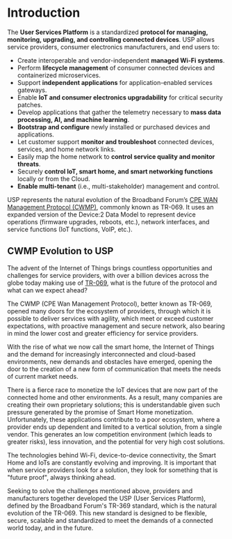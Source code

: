 # Introduction

The **User Services Platform** is a standardized **protocol for managing, monitoring, upgrading, and controlling connected devices**. USP allows service providers, consumer electronics manufacturers, and end users to:

* Create interoperable and vendor-independent **managed Wi-Fi systems**.
* Perform **lifecycle management** of consumer connected devices and containerized microservices.
* Support **independent applications** for application-enabled services gateways.
* Enable **IoT and consumer electronics upgradability** for critical security patches.
* Develop applications that gather the telemetry necessary to **mass data processing, AI, and machine learning**.
* **Bootstrap and configure** newly installed or purchased devices and applications.
* Let customer support **monitor and troubleshoot** connected devices, services, and home network links.
* Easily map the home network to **control service quality and monitor threats**.
* Securely **control IoT, smart home, and smart networking functions** locally or from the Cloud.
* **Enable multi-tenant** (i.e., multi-stakeholder) management and control.

USP represents the natural evolution of the Broadband Forum’s [CPE WAN Management Protocol (CWMP)](http://www.broadband-forum.org/cwmp), commonly known as TR-069. It uses an expanded version of the Device:2 Data Model to represent device operations (firmware upgrades, reboots, etc.), network interfaces, and service functions (IoT functions, VoIP, etc.).

## CWMP Evolution to USP&#x20;

The advent of the Internet of Things brings countless opportunities and challenges for service providers, with over a billion devices across the globe today making use of [TR-069](https://www.broadband-forum.org/download%20/TR-069\_Amendment-2.pdf), what is the future of the protocol and what can we expect ahead?

The CWMP (CPE Wan Management Protocol), better known as TR-069, opened many doors for the ecosystem of providers, through which it is possible to deliver services with agility, which meet or exceed customer expectations, with proactive management and secure network, also bearing in mind the lower cost and greater efficiency for service providers.

With the rise of what we now call the smart home, the Internet of Things and the demand for increasingly interconnected and cloud-based environments, new demands and obstacles have emerged, opening the door to the creation of a new form of communication that meets the needs of current market needs.

There is a fierce race to monetize the IoT devices that are now part of the connected home and other environments. As a result, many companies are creating their own proprietary solutions; this is understandable given such pressure generated by the promise of Smart Home monetization. Unfortunately, these applications contribute to a poor ecosystem, where a provider ends up dependent and limited to a vertical solution, from a single vendor. This generates an low competition environment (which leads to greater risks), less innovation, and the potential for very high cost solutions.

The technologies behind Wi-Fi, device-to-device connectivity, the Smart Home and IoTs are constantly evolving and improving. It is important that when service providers look for a solution, they look for something that is "future proof", always thinking ahead.

Seeking to solve the challenges mentioned above, providers and manufacturers together developed the USP (User Services Platform), defined by the Broadband Forum's TR-369 standard, which is the natural evolution of the TR-069. This new standard is designed to be flexible, secure, scalable and standardized to meet the demands of a connected world today, and in the future.
